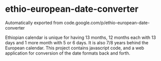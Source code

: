 # ethio-european-date-converter
Automatically exported from code.google.com/p/ethio-european-date-converter

Ethiopian calendar is unique for having 13 months, 12 months each with 13 days and 1 more month with 5 or 6 days. It is also 7/8 years
behind the European calendar. This project contains javascript code, and a web application for conversion of the date formats back and forth.
